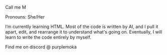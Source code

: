 Call me M

Pronouns: She/Her

I’m currently learning HTML. Most of the code is written by AI, and I pull it apart, edit, and rearrange it to understand what's going on. Eventually, I will learn to write the code entirely by myself.

Find me on discord @ purplemoka

